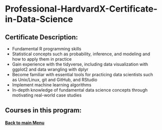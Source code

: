 # Professional-HardvardX-Certificate-in-Data-Science 

## **Certificate Description:**

- Fundamental R programming skills
- Statistical concepts such as probability, inference, and modeling and how to apply them in practice
- Gain experience with the tidyverse, including data visualization with ggplot2 and data wrangling with dplyr
- Become familiar with essential tools for practicing data scientists such as Unix/Linux, git and GitHub, and RStudio
- Implement machine learning algorithms
- In-depth knowledge of fundamental data science concepts through motivating real-world case studies

## Courses in this program:



 #### [Back to main Menu](https://github.com/PeJiR/Harvard-University-Certificates/tree/main)
